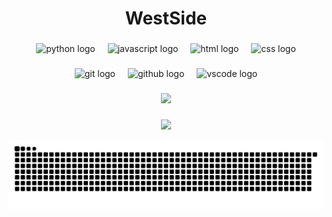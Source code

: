 <h1 align="center"> WestSide

###

<div align="center">
  <img src="https://skillicons.dev/icons?i=py" height="40" alt="python logo"  />
  <img width="12" />
  <img src="https://skillicons.dev/icons?i=js" height="40" alt="javascript logo"  />
  <img width="12" />
  <img src="https://skillicons.dev/icons?i=html" height="40" alt="html logo"  />
  <img width="12" />
  <img src="https://skillicons.dev/icons?i=css" height="40" alt="css logo"  />
</div>

###

<div align="center">
  <img src="https://skillicons.dev/icons?i=git" height="40" alt="git logo"  />
  <img width="12" />
  <img src="https://skillicons.dev/icons?i=github" height="40" alt="github logo"  />
  <img width="12" />
  <img src="https://skillicons.dev/icons?i=vscode" height="40" alt="vscode logo"  />
</div>

###

<p align="center">
  <img src="https://github-readme-stats.vercel.app/api?username=W3stS1de&theme=dark&show_icons=true&hide_border=true&count_private=true&locale=ru&bg_color=161b22&title_color=00c647&icon_color=00c647&text_color=c9d1d9">
</p>

###

<p align="center">
  <img src="https://github-profile-trophy.vercel.app/?username=W3stS1de&theme=darkhub&no-frame=true&no-bg=true&margin-w=4">
</p>



![Snake animation](https://raw.githubusercontent.com/W3stS1de/W3stS1de/output/snake.svg)
